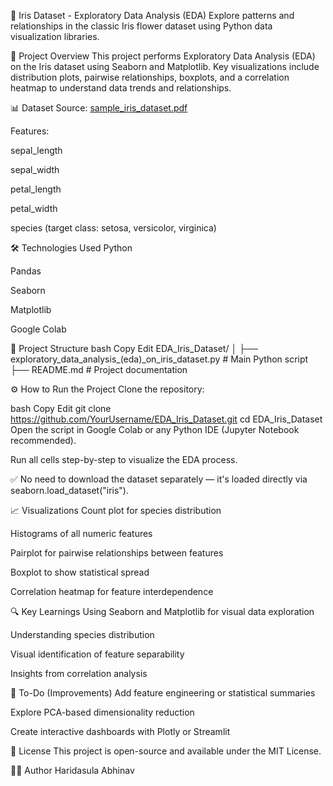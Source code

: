 🌸 Iris Dataset - Exploratory Data Analysis (EDA)
Explore patterns and relationships in the classic Iris flower dataset using Python data visualization libraries.


🚀 Project Overview
This project performs Exploratory Data Analysis (EDA) on the Iris dataset using Seaborn and Matplotlib. Key visualizations include distribution plots, pairwise relationships, boxplots, and a correlation heatmap to understand data trends and relationships.


📊 Dataset
Source: [sample_iris_dataset.pdf](https://github.com/user-attachments/files/20498952/sample_iris_dataset.pdf)

Features:

sepal_length

sepal_width

petal_length

petal_width

species (target class: setosa, versicolor, virginica)


🛠️ Technologies Used
Python

Pandas

Seaborn

Matplotlib

Google Colab


📂 Project Structure
bash
Copy
Edit
EDA_Iris_Dataset/
│
├── exploratory_data_analysis_(eda)_on_iris_dataset.py  # Main Python script
├── README.md                                            # Project documentation


⚙️ How to Run the Project
Clone the repository:

bash
Copy
Edit
git clone https://github.com/YourUsername/EDA_Iris_Dataset.git
cd EDA_Iris_Dataset
Open the script in Google Colab or any Python IDE (Jupyter Notebook recommended).

Run all cells step-by-step to visualize the EDA process.

✅ No need to download the dataset separately — it's loaded directly via seaborn.load_dataset("iris").

📈 Visualizations
Count plot for species distribution

Histograms of all numeric features

Pairplot for pairwise relationships between features

Boxplot to show statistical spread

Correlation heatmap for feature interdependence

🔍 Key Learnings
Using Seaborn and Matplotlib for visual data exploration

Understanding species distribution

Visual identification of feature separability

Insights from correlation analysis

📌 To-Do (Improvements)
Add feature engineering or statistical summaries

Explore PCA-based dimensionality reduction

Create interactive dashboards with Plotly or Streamlit

📜 License
This project is open-source and available under the MIT License.

🙋‍♂️ Author
Haridasula Abhinav
